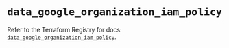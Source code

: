 # `data_google_organization_iam_policy`

Refer to the Terraform Registry for docs: [`data_google_organization_iam_policy`](https://registry.terraform.io/providers/hashicorp/google-beta/6.48.0/docs/data-sources/google_organization_iam_policy).
